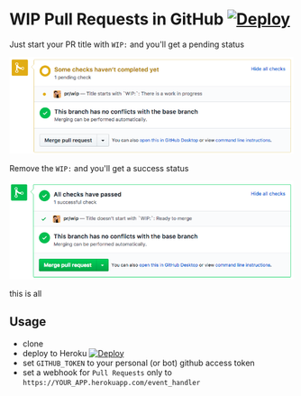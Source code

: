 # WIP Pull Requests in GitHub [![Deploy](https://www.herokucdn.com/deploy/button.svg)](https://heroku.com/deploy?template=https://github.com/Schniz/github-wip-pr-status&env[GITHUB_TOKEN]=your_personal_access_token_to_github)

Just start your PR title with `WIP:` and you'll get a pending status

![Pending status](./docs/wip.png)

Remove the `WIP:` and you'll get a success status

![Success status](./docs/no-wip.png)

this is all

## Usage
- clone
- deploy to Heroku [![Deploy](https://www.herokucdn.com/deploy/button.svg)](https://heroku.com/deploy?template=https://github.com/Schniz/github-wip-pr-status&env[GITHUB_TOKEN]=your_personal_access_token_to_github)
- set `GITHUB_TOKEN` to your personal (or bot) github access token
- set a webhook for `Pull Requests` only to `https://YOUR_APP.herokuapp.com/event_handler`
